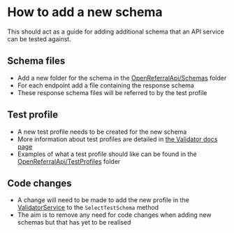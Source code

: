 # How to add a new schema

This should act as a guide for adding additional schema that an API service can be tested against.

## Schema files

- Add a new folder for the schema in the [OpenReferralApi/Schemas](../../OpenReferralApi/Schemas/) folder 
- For each endpoint add a file containing the response schema
- These response schema files will be referred to by the test profile

## Test profile

- A new test profile needs to be created for the new schema
- More information about test profiles are detailed in [the Validator docs page](../Validator.md) 
- Examples of what a test profile should like can be found in the [OpenReferralApi/TestProfiles](../../OpenReferralApi/TestProfiles/) folder

## Code changes

- A change will need to be made to add the new profile in the [ValidatorService](../../OpenReferralApi/Services/ValidatorService.cs) to the `SelectTestSchema` method
- The aim is to remove any need for code changes when adding new schemas but that has yet to be realised